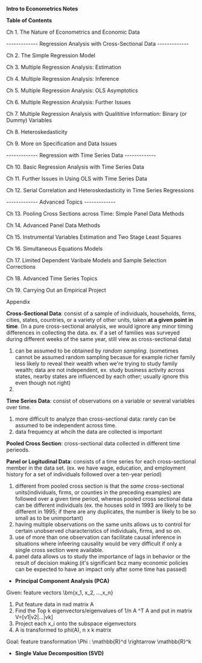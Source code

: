 **Intro to Econometrics Notes**

**Table of Contents**

Ch 1. The Nature of Econometrics and Economic Data

------------- Regression Analysis with Cross-Sectional Data -------------

Ch 2. The Simple Regression Model

Ch 3. Multiple Regression Analysis: Estimation

Ch 4. Multiple Regression Analysis: Inference

Ch 5. Multiple Regression Analysis: OLS Asymptotics

Ch 6. Multiple Regression Analysis: Further Issues

Ch 7. Multiple Regression Analysis with Qualititive Information: Binary (or Dummy) Variables

Ch 8. Heteroskedasticity

Ch 9. More on Specification and Data Issues

------------- Regression with Time Series Data -------------

Ch 10. Basic Regression Analysis with Time Series Data

Ch 11. Further Issues in Using OLS with Time Series Data

Ch 12. Serial Correlation and Heteroskedasticity in Time Series Regressions

------------- Advanced Topics -------------

Ch 13. Pooling Cross Sections across Time: Simple Panel Data Methods

Ch 14. Advanced Panel Data Methods

Ch 15. Instrumental Variables Estimation and Two Stage Least Squares

Ch 16. Simultaneous Equations Models

Ch 17. Limited Dependent Varibale Models and Sample Selection Corrections

Ch 18. Advanced Time Series Topics

Ch 19. Carrying Out an Empirical Project

Appendix

**Cross-Sectional Data**: consist of a sample of individuals, households, firms, cities, states, countries, or a variety of other units, taken **at a given point in time**. (In a pure cross-sectional analysis, we would ignore any minor timing differences in collecting the data. ex. if a set of families was surveyed during different weeks of the same year, still view as cross-sectional data) 
1. can be assumed to be obtained by *random sampling*. (sometimes cannot be assumed random sampling becasue for example richer family less likely to reveal their wealth when we're trying to study family wealth; data are not independent, ex. study business activity across states, nearby states are influenced by each other; usually ignore this even though not right)
2. 

**Time Series Data**: consist of observations on a variable or several variables over time.
1. more difficult to analyze than cross-sectional data: rarely can be assumed to be independent across time.
2. data frequency at whcih the data are collected is important

**Pooled Cross Section**: cross-sectional data collected in different time perieods.

**Panel or Logitudinal Data**: consists of a time series for each cross-sectional member in the data set. (ex. we have wage, education, and employment history for a set of individuals followed over a ten-year period)
1. different from pooled cross section is that the *same* cross-sectional units(individuals, firms, or counties in the preceding examples) are followed over a given time period, whereas pooled cross sectional data can be different individuals (ex. the houses sold in 1993 are likely to be different in 1995; if there are any duplicates, the number is likely to be so small as to be unimportant)
2. having multiple observations on the same units allows us to control for certain unobserved characteristics of individuals, firms, and so on.
3. use of more than one observation can facilitate causal inference in situations where infeering causality would be very difficult if only a single cross section were available.
4. panel data allows us to study the importance of lags in behavior or the result of decision making.(it's significant bcz many economic policies can be expected to have an impact only after some time has passed)



* **Principal Component Analysis (PCA)**

Given: feature vectors \bm{x_1, x_2, ...,x_n} 

1. Put feature data in nxd matrix A
2. Find the Top k eigenvectors/eigenvalues of 1/n A ^T A and put in matrix V=[v1|v2|...|vk]
3. Project each x_i onto the subspace eigenvectors
4. A is transformed to phi(A), n x k matrix

Goal: feature transformation \Phi : \mathbb{R}^d \rightarrow \mathbb{R}^k
* **Single Value Decomposition (SVD)**

